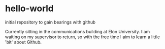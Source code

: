 # hello-world
initial repository to gain bearings with github

Currently sitting in the communications building at Elon University. I am waiting on my supervisor to return, 
so with the free time I aim to learn a little 'bit' about Github.

